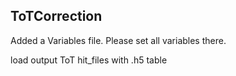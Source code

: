 ## ToTCorrection


Added a Variables file. Please set all variables there.

load output ToT hit_files with .h5 table



